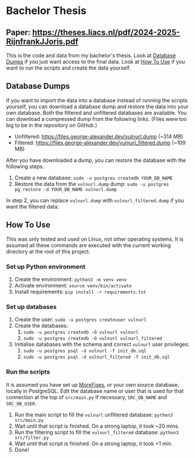 # Bachelor Thesis
## Paper: https://theses.liacs.nl/pdf/2024-2025-RijnfrankJJoris.pdf
This is the code and data from my bachelor's thesis. Look at [Database Dumps](#database-dumps) if you just want access to the final data. Look at [How To Use](#how-to-use) if you want to run the scripts and create the data yourself.


## Database Dumps

If you want to import the data into a database instead of running the scripts yourself, you can download a database dump and restore the data into your own database. Both the filtered and unfiltered databases are available. You can download a compressed dump from the following links. (Files were too big to be in the repository on GitHub.)
- Unfiltered: https://files.george-alexander.dev/vulnurl.dump (~314 MB)
- Filtered: https://files.george-alexander.dev/vulnurl_filtered.dump (~109 MB)

After you have downloaded a dump, you can restore the database with the following steps.

1. Create a new database: `sudo -u postgres createdb YOUR_DB_NAME`
2. Restore the data from the `vulnurl.dump` dump: `sudo -u postgres pg_restore -d YOUR_DB_NAME vulnurl.dump`

In step 2, you can replace `vulnurl.dump` with `vulnurl_filtered.dump` if you want the filtered data.



## How To Use

This was only tested and used on Linux, not other operating systems. It is assumed all these commands are executed with the current working directory at the root of this project.


### Set up Python environment

1. Create the environment: `python3 -m venv venv`
2. Activate environment: `source venv/bin/activate`
3. Install requirements: `pip install -r requirements.txt`


### Set up databases

1. Create the user: `sudo -u postgres createuser vulnurl`
2. Create the databases:
    1. `sudo -u postgres createdb -O vulnurl vulnurl`
    2. `sudo -u postgres createdb -O vulnurl vulnurl_filtered`
3. Initialise databases with the schema and correct `vulnurl` user privileges:
    1. `sudo -u postgres psql -d vulnurl -f init_db.sql`
    2. `sudo -u postgres psql -d vulnurl_filtered -f init_db.sql`


### Run the scripts
It is assumed you have set up [MoreFixes](https://github.com/JafarAkhondali/Morefixes), or your own source database, locally in PostgreSQL. Edit the database name or user that is used for that connection at the top of `src/main.py` if necessary, `SRC_DB_NAME` and `SRC_DB_USER`.

1. Run the main script to fill the `vulnurl` unfiltered database: `python3 src/main.py`
2. Wait until that script is finished. On a strong laptop, it took ~20 mins.
3. Run the filtering script to fill the `vulnurl_filtered` database: `python3 src/filter.py`
4. Wait until that script is finished. On a strong laptop, it took <1 min.
5. Done!
